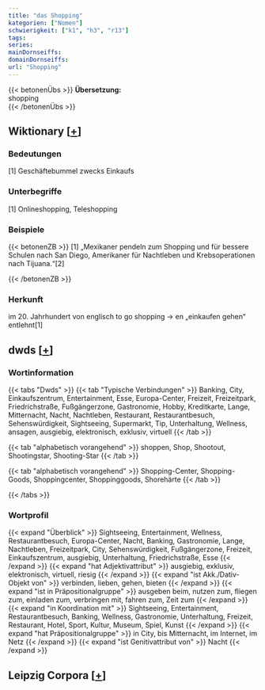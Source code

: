 ```yaml
---
title: "das Shopping"
kategorien: ["Nomen"]
schwierigkeit: ["k1", "h3", "r13"]
tags:
series:
mainDornseiffs:
domainDornseiffs:
url: "Shopping"
---
```


{{< betonenÜbs >}}
**Übersetzung:**  
shopping  
{{< /betonenÜbs >}}

## Wiktionary [[+](https://de.wiktionary.org/wiki/Shopping)]

### Bedeutungen
[1] Geschäftebummel zwecks Einkaufs  

### Unterbegriffe
[1] Onlineshopping, Teleshopping  

### Beispiele
{{< betonenZB >}}
[1] „Mexikaner pendeln zum Shopping und für bessere Schulen nach San Diego, Amerikaner für Nachtleben und Krebsoperationen nach Tijuana.“[2]  

{{< /betonenZB >}}
### Herkunft
im 20. Jahrhundert von englisch to go shopping → en „einkaufen gehen“ entlehnt[1]  



## dwds [[+](https://www.dwds.de/wb/Shopping)]

### Wortinformation
{{< tabs "Dwds" >}}
{{< tab "Typische Verbindungen" >}}
Banking, City, Einkaufszentrum, Entertainment, Esse, Europa-Center, Freizeit, Freizeitpark, Friedrichstraße, Fußgängerzone, Gastronomie, Hobby, Kreditkarte, Lange, Mitternacht, Nacht, Nachtleben, Restaurant, Restaurantbesuch, Sehenswürdigkeit, Sightseeing, Supermarkt, Tip, Unterhaltung, Wellness, ansagen, ausgiebig, elektronisch, exklusiv, virtuell
{{< /tab >}}

{{< tab "alphabetisch vorangehend" >}}
shoppen, Shop, Shootout, Shootingstar, Shooting-Star
{{< /tab >}}

{{< tab "alphabetisch vorangehend" >}}
Shopping-Center, Shopping-Goods, Shoppingcenter, Shoppinggoods, Shorehärte
{{< /tab >}}

{{< /tabs >}}

### Wortprofil
{{< expand "Überblick" >}} Sightseeing, Entertainment, Wellness, Restaurantbesuch, Europa-Center, Nacht, Banking, Gastronomie, Lange, Nachtleben, Freizeitpark, City, Sehenswürdigkeit, Fußgängerzone, Freizeit, Einkaufszentrum, ausgiebig, Unterhaltung, Friedrichstraße, Esse {{< /expand >}}
{{< expand "hat Adjektivattribut" >}} ausgiebig, exklusiv, elektronisch, virtuell, riesig {{< /expand >}}
{{< expand "ist Akk./Dativ-Objekt von" >}} verbinden, lieben, gehen, bieten {{< /expand >}}
{{< expand "ist in Präpositionalgruppe" >}} ausgeben beim, nutzen zum, fliegen zum, einladen zum, verbringen mit, fahren zum, Zeit zum {{< /expand >}}
{{< expand "in Koordination mit" >}} Sightseeing, Entertainment, Restaurantbesuch, Banking, Wellness, Gastronomie, Unterhaltung, Freizeit, Restaurant, Hotel, Sport, Kultur, Museum, Spiel, Kunst {{< /expand >}}
{{< expand "hat Präpositionalgruppe" >}} in City, bis Mitternacht, im Internet, im Netz {{< /expand >}}
{{< expand "ist Genitivattribut von" >}} Nacht {{< /expand >}}

## Leipzig Corpora [[+](https://corpora.uni-leipzig.de/en/res?word=Shopping&corpusId=deu_newscrawl-public_2018)]

